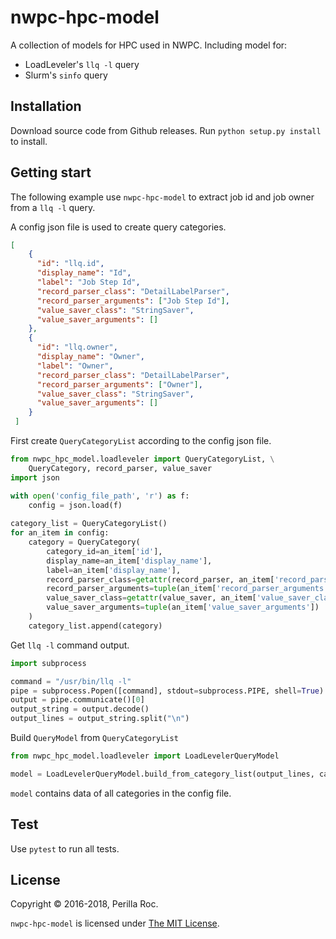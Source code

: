 # nwpc-hpc-model

A collection of models for HPC used in NWPC. Including model for:

* LoadLeveler's `llq -l` query
* Slurm's `sinfo` query

## Installation

Download source code from Github releases. Run `python setup.py install` to install.

## Getting start

The following example use `nwpc-hpc-model` to extract job id and job owner from a `llq -l` query.
 
A config json file is used to create query categories.

```json
[
    {
      "id": "llq.id",
      "display_name": "Id",
      "label": "Job Step Id",
      "record_parser_class": "DetailLabelParser",
      "record_parser_arguments": ["Job Step Id"],
      "value_saver_class": "StringSaver",
      "value_saver_arguments": []
    },
    {
      "id": "llq.owner",
      "display_name": "Owner",
      "label": "Owner",
      "record_parser_class": "DetailLabelParser",
      "record_parser_arguments": ["Owner"],
      "value_saver_class": "StringSaver",
      "value_saver_arguments": []
    }
 ]

```

First create `QueryCategoryList` according to the config json file.

```python
from nwpc_hpc_model.loadleveler import QueryCategoryList, \
    QueryCategory, record_parser, value_saver
import json

with open('config_file_path', 'r') as f:
    config = json.load(f)
    
category_list = QueryCategoryList()
for an_item in config:
    category = QueryCategory(
        category_id=an_item['id'],
        display_name=an_item['display_name'],
        label=an_item['display_name'],
        record_parser_class=getattr(record_parser, an_item['record_parser_class']),
        record_parser_arguments=tuple(an_item['record_parser_arguments']),
        value_saver_class=getattr(value_saver, an_item['value_saver_class']),
        value_saver_arguments=tuple(an_item['value_saver_arguments'])
    )
    category_list.append(category)
```

Get `llq -l` command output.

```python
import subprocess

command = "/usr/bin/llq -l"
pipe = subprocess.Popen([command], stdout=subprocess.PIPE, shell=True)
output = pipe.communicate()[0]
output_string = output.decode()
output_lines = output_string.split("\n")
```

Build `QueryModel` from `QueryCategoryList`

```python
from nwpc_hpc_model.loadleveler import LoadLevelerQueryModel

model = LoadLevelerQueryModel.build_from_category_list(output_lines, category_list)
```

`model` contains data of all categories in the config file.

## Test

Use `pytest` to run all tests.

## License

Copyright &copy; 2016-2018, Perilla Roc.

`nwpc-hpc-model` is licensed under [The MIT License](https://opensource.org/licenses/MIT).
